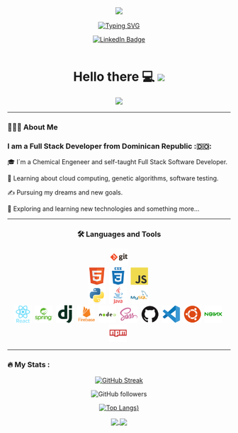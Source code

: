 <div id="header" align="center" height="6px" width="5px">
  
  

<img src="https://cdn3.iconfinder.com/data/icons/office-275/400/Programmer-2-512.png" width="200"/>

  

 </div> 
 
 <div id="text" align="center">
 
[![Typing SVG](https://readme-typing-svg.herokuapp.com?font=Press+Start+2P&pause=1000&color=F70000&center=true&vCenter=true&width=435&lines=Frontend+Developer;Backend+Developer;Full+Stack+Developer)](https://git.io/typing-svg)
  
 </div> 

<div id="badges" align="center">
  <a href="https://www.linkedin.com/in/luis-solano-a20683208/">
  <img src="https://img.shields.io/badge/LinkedIn-blue?style=for-the-badge&logo=linkedin&logoColor=white" alt="LinkedIn Badge"/>
          </a>
  <!--  <a href="your-linkedin-URL">
  <img src="https://img.shields.io/badge/YouTube-red?style=for-the-badge&logo=youtube&logoColor=white" alt="Youtube Badge"/>
            </a>
      <a href="your-linkedin-URL">
  <img src="https://img.shields.io/badge/Twitter-blue?style=for-the-badge&logo=twitter&logoColor=white" alt="Twitter Badge"/>
      </a>-->
</div>

<div id="counter" align="center">
<img src="https://komarev.com/ghpvc/?username=nevercomeg&style=flat-square&color=blue" alt=""/>
</div>

<div id="counter" align="center">
<h1>
  Hello there 💻
  <img src="https://media.giphy.com/media/hvRJCLFzcasrR4ia7z/giphy.gif" width="30px"/>
</h1>
</div>
<div id="counter" align="center">
  <img src="https://www.dlapiper.com/~/media/images/news/2018/programming_code_technology_computerwebsite_banner_432008923.jpg?h=257&la=es&w=759&hash=38BC28B40211EFCBFAEC1BE3711DCB8BD0500121"/>
  
  </div>

---
### 👨🏻‍💻 About Me

### I am a Full Stack Developer from Dominican Republic :🇩🇴:

🎓 I´m a Chemical Engeneer and self-taught Full Stack Software Developer.

💼 Learning about cloud computing, genetic algorithms, software testing.

✍️ Pursuing my dreams and new goals.

🤔 Exploring and learning new technologies and something more...

---
<div align="center">
  
  
### 🛠 Languages and Tools
<div>
  <img src="https://github.com/devicons/devicon/blob/master/icons/git/git-original-wordmark.svg" title="NodeJS" alt="NodeJS" width="40" height="40"/>
<br>
  <img src="https://github.com/devicons/devicon/blob/master/icons/html5/html5-original.svg" title="HTML5" alt="HTML" width="40" height="40"/>&nbsp;
  <img src="https://github.com/devicons/devicon/blob/master/icons/css3/css3-plain-wordmark.svg"  title="CSS3" alt="CSS" width="40" height="40"/>&nbsp;
  <img src="https://github.com/devicons/devicon/blob/master/icons/javascript/javascript-original.svg" title="JavaScript" alt="JavaScript" width="40" height="40"/>&nbsp;
<br>
  <img src="https://github.com/devicons/devicon/blob/master/icons/python/python-original.svg" title="HTML5" alt="HTML" width="40" height="40"/>&nbsp;
  <img src="https://github.com/devicons/devicon/blob/master/icons/java/java-original-wordmark.svg" title="Java" alt="Java" width="40" height="40"/>&nbsp;
  <img src="https://github.com/devicons/devicon/blob/master/icons/mysql/mysql-original-wordmark.svg" title="MySQL"  alt="MySQL" width="40" height="40"/>&nbsp;
<br>
  <img src="https://github.com/devicons/devicon/blob/master/icons/react/react-original-wordmark.svg" title="React" alt="React" width="40" height="40"/>&nbsp;
  <img src="https://github.com/devicons/devicon/blob/master/icons/spring/spring-original-wordmark.svg" title="Spring" alt="Spring" width="40" height="40"/>&nbsp;
  <img src="https://github.com/devicons/devicon/blob/master/icons/django/django-plain.svg" title="HTML5" alt="HTML" width="40" height="40"/>&nbsp;
  <img src="https://github.com/devicons/devicon/blob/master/icons/firebase/firebase-plain-wordmark.svg" title="Firebase" alt="Firebase" width="40" height="40"/>&nbsp;
  <img src="https://github.com/devicons/devicon/blob/master/icons/nodejs/nodejs-original-wordmark.svg" title="NodeJS" alt="NodeJS" width="40" height="40"/>&nbsp;
  <img src="https://github.com/devicons/devicon/blob/master/icons/sass/sass-original.svg" title="sass" alt="NodeJS" width="40" height="40"/>&nbsp; 
  <img src="https://github.com/devicons/devicon/blob/master/icons/github/github-original.svg" title="github" alt="NodeJS" width="40" height="40"/>&nbsp; 
  <img src="https://github.com/devicons/devicon/blob/master/icons/vscode/vscode-original.svg" title="vscode" alt="NodeJS" width="40" height="40"/>&nbsp; 
  <img src="https://github.com/devicons/devicon/blob/master/icons/ubuntu/ubuntu-plain.svg" title="ubuntu" alt="NodeJS" width="40" height="40"/>&nbsp; 
  <img src="https://github.com/devicons/devicon/blob/master/icons/nginx/nginx-original.svg" title="nginx" alt="NodeJS" width="40" height="40"/>&nbsp; 
  <img src="https://github.com/devicons/devicon/blob/master/icons/npm/npm-original-wordmark.svg" title="npm" alt="NodeJS" width="40" height="40"/>&nbsp; 
  
</div>
</div>

---

### :fire: My Stats :

<div align=center>

[![GitHub Streak](http://github-readme-streak-stats.herokuapp.com?user=nevercomeg&theme=dark&background=000000)](https://git.io/streak-stats)

![GitHub followers](https://img.shields.io/github/followers/nevercomeG?style=for-the-badge)

[![Top Langs](https://github-readme-stats.vercel.app/api/top-langs/?username=nevercomeG&layout=compact&theme=github_dark&hide=Powershell,batchfile))](https://github.com/nevercomeG/github-readme-stats)


<a href="https://github.com/NevercomeG/Alura-Encryptor">
  <img align="center" src="https://github-readme-stats.vercel.app/api/pin/?username=NevercomeG&repo=Alura-Encriptador-&theme=github_dark" />
</a>

<a href="https://github.com/NevercomeG/loan-management-system">
  <img align="center" src="https://github-readme-stats.vercel.app/api/pin/?username=NevercomeG&repo=loan-management-system&theme=github_dark" />
</a>

</div>
